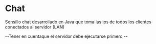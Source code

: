 # Chat
Sensillo chat desarrollado en Java que toma las ips de todos los clientes conectados al servidor (LAN)

--Tener en cuentaque el servidor debe ejecutarse primero --
